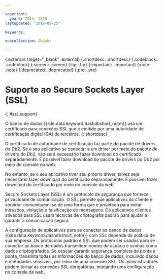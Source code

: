 ```yaml
---

copyright:
  years: 2014, 2019
lastupdated: "2018-09-25"

keywords:

subcollection: Db2whc

---
```


<!-- Attribute definitions --> 
{:external: target="_blank" .external}
{:shortdesc: .shortdesc}
{:codeblock: .codeblock}
{:screen: .screen}
{:tip: .tip}
{:important: .important}
{:note: .note}
{:deprecated: .deprecated}
{:pre: .pre}

# Suporte ao Secure Sockets Layer (SSL)
{: #ssl_support}

O banco de dados {{site.data.keyword.dashdbshort_notm}} usa um certificado para conexões SSL que é emitido por uma autoridade de certificação digital (CA) de terceiros. 
{: shortdesc}

O certificado de autoridade de certificação faz parte do pacote de drivers do Db2. Se o seu aplicativo se conectar a um driver por meio do pacote de drivers do Db2, não será necessário fazer download do certificado separadamente. É possível fazer download do pacote de drivers do Db2 por meio do console da web.

No entanto, se o seu aplicativo tiver seu próprio driver, talvez seja necessário fazer download do certificado separadamente. É possível fazer download do certificado por meio do console da web.

Secure Sockets Layer (SSL) é um protocolo de segurança que fornece privacidade de comunicação. O SSL permite que aplicativos do cliente e servidor comuniquem-se de uma forma que é projetada para evitar intrusões, violação e falsificação de mensagens. Os aplicativos clientes ativados para SSL usam técnicas de criptografia padrão para ajudar a garantir a comunicação segura.

A configuração de aplicativos para se conectar ao banco de dados {{site.data.keyword.dashdbshort_notm}} com SSL depende da política de sua empresa. Os protocolos padrão e SSL que podem ser usados para se conectar ao banco de dados transmitem nomes de usuário e senhas como dados criptografados. Se desejar garantir segurança completa de ponta a ponta, transmita todas as informações do banco de dados, incluindo dados e metadados sensíveis, por meio de uma conexão SSL. Os administradores podem tornar as conexões SSL obrigatórias, mudando uma configuração no console da web.


